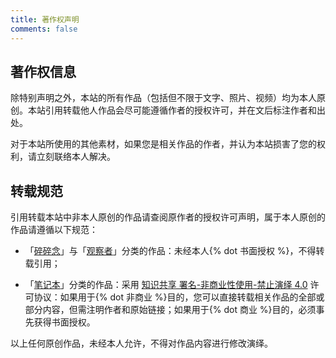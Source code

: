 ```yaml
---
title: 著作权声明
comments: false
---
```


## 著作权信息

除特别声明之外，本站的所有作品（包括但不限于文字、照片、视频）均为本人原创。本站引用转载他人作品会尽可能遵循作者的授权许可，并在文后标注作者和出处。

对于本站所使用的其他素材，如果您是相关作品的作者，并认为本站损害了您的权利，请立刻联络本人解决。

## 转载规范

引用转载本站中非本人原创的作品请查阅原作者的授权许可声明，属于本人原创的作品请遵循以下规范：

- 「[碎碎念](/categories/life/)」与「[观察者](/categories/viewpoint/)」分类的作品：未经本人{% dot 书面授权 %}，不得转载引用；

- 「[笔记本](/categories/note/)」分类的作品：采用 [<i class="fab fa-fw fa-creative-commons"></i> 知识共享 署名-非商业性使用-禁止演绎 4.0](https://creativecommons.org/licenses/by-nc-nd/4.0/deed.zh) 许可协议：如果用于{% dot 非商业 %}目的，您可以直接转载相关作品的全部或部分内容，但需注明作者和原始链接；如果用于{% dot 商业 %}目的，必须事先获得书面授权。

以上任何原创作品，未经本人允许，不得对作品内容进行修改演绎。